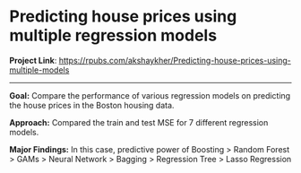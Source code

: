 # Predicting house prices using multiple regression models

**Project Link**:
https://rpubs.com/akshaykher/Predicting-house-prices-using-multiple-models

***

**Goal:** Compare the performance of various regression models on predicting the house prices in the Boston housing data.

**Approach:** Compared the train and test MSE for 7 different regression models.

**Major Findings:** In this case, predictive power of Boosting > Random Forest > GAMs > Neural Network > Bagging > Regression Tree > Lasso Regression
